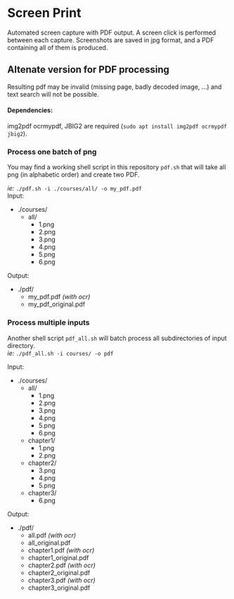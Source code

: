 # Screen Print
Automated screen capture with PDF output.
A screen click is performed between each capture.
Screenshots are saved in jpg format, and a PDF containing all of them is produced.

## Altenate version for PDF processing
Resulting pdf may be invalid (missing page, badly decoded image, ...) and text search will not be possible.   
#### Dependencies:
img2pdf ocrmypdf, JBIG2 are required (`sudo apt install img2pdf ocrmypdf jbig2`).

### Process one batch of png
You may find a working shell script in this repository `pdf.sh` that will take all png (in alphabetic order) and create two PDF.

*ie:* `./pdf.sh -i ./courses/all/ -o my_pdf.pdf`  
Input:
- ./courses/
    - all/
        - 1.png
        - 2.png
        - 3.png
        - 4.png
        - 5.png
        - 6.png

Output:
- ./pdf/
    - my_pdf.pdf *(with ocr)*
    - my_pdf_original.pdf

### Process multiple inputs
Another shell script `pdf_all.sh` will batch process all subdirectories of input directory.  
*ie:* `./pdf_all.sh -i courses/ -o pdf`

Input:
- ./courses/
    - all/
        - 1.png
        - 2.png
        - 3.png
        - 4.png
        - 5.png
        - 6.png
    - chapter1/
        - 1.png
        - 2.png
    - chapter2/
        - 3.png
        - 4.png
        - 5.png
    - chapter3/
        - 6.png

Output:
- ./pdf/
    - all.pdf *(with ocr)*
    - all_original.pdf
    - chapter1.pdf *(with ocr)*
    - chapter1_original.pdf
    - chapter2.pdf *(with ocr)*
    - chapter2_original.pdf
    - chapter3.pdf *(with ocr)*
    - chapter3_original.pdf

